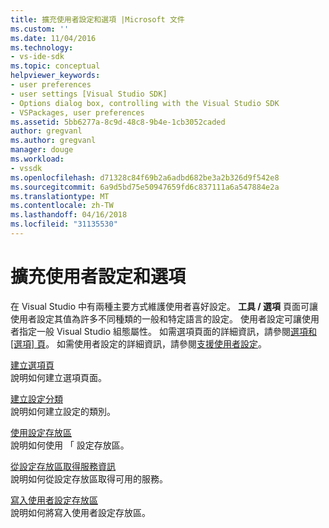 ```yaml
---
title: 擴充使用者設定和選項 |Microsoft 文件
ms.custom: ''
ms.date: 11/04/2016
ms.technology:
- vs-ide-sdk
ms.topic: conceptual
helpviewer_keywords:
- user preferences
- user settings [Visual Studio SDK]
- Options dialog box, controlling with the Visual Studio SDK
- VSPackages, user preferences
ms.assetid: 5bb6277a-8c9d-48c8-9b4e-1cb3052caded
author: gregvanl
ms.author: gregvanl
manager: douge
ms.workload:
- vssdk
ms.openlocfilehash: d71328c84f69b2a6adbd682be3a2b326d9f542e8
ms.sourcegitcommit: 6a9d5bd75e50947659fd6c837111a6a547884e2a
ms.translationtype: MT
ms.contentlocale: zh-TW
ms.lasthandoff: 04/16/2018
ms.locfileid: "31135530"
---
```

# <a name="extending-user-settings-and-options"></a>擴充使用者設定和選項
在 Visual Studio 中有兩種主要方式維護使用者喜好設定。 **工具 / 選項** 頁面可讓使用者設定其值為許多不同種類的一般和特定語言的設定。 使用者設定可讓使用者指定一般 Visual Studio 組態屬性。 如需選項頁面的詳細資訊，請參閱[選項和 [選項] 頁](../extensibility/internals/options-and-options-pages.md)。 如需使用者設定的詳細資訊，請參閱[支援使用者設定](../extensibility/internals/support-for-user-settings.md)。  
  
 [建立選項頁](../extensibility/creating-an-options-page.md)  
 說明如何建立選項頁面。  
  
 [建立設定分類](../extensibility/creating-a-settings-category.md)  
 說明如何建立設定的類別。  
  
 [使用設定存放區](../extensibility/using-the-settings-store.md)  
 說明如何使用 「 設定存放區。  
  
 [從設定存放區取得服務資訊](../extensibility/getting-service-information-from-the-settings-store.md)  
 說明如何從設定存放區取得可用的服務。  
  
 [寫入使用者設定存放區](../extensibility/writing-to-the-user-settings-store.md)  
 說明如何將寫入使用者設定存放區。